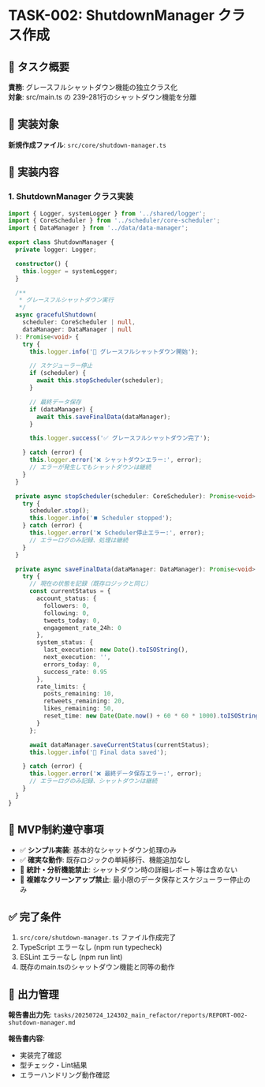 # TASK-002: ShutdownManager クラス作成

## 🎯 タスク概要
**責務**: グレースフルシャットダウン機能の独立クラス化  
**対象**: src/main.ts の 239-281行のシャットダウン機能を分離

## 📂 実装対象  
**新規作成ファイル**: `src/core/shutdown-manager.ts`

## 🔧 実装内容

### 1. ShutdownManager クラス実装
```typescript
import { Logger, systemLogger } from '../shared/logger';
import { CoreScheduler } from '../scheduler/core-scheduler';
import { DataManager } from '../data/data-manager';

export class ShutdownManager {
  private logger: Logger;

  constructor() {
    this.logger = systemLogger;
  }

  /**
   * グレースフルシャットダウン実行
   */
  async gracefulShutdown(
    scheduler: CoreScheduler | null,
    dataManager: DataManager | null
  ): Promise<void> {
    try {
      this.logger.info('🛑 グレースフルシャットダウン開始');

      // スケジューラー停止
      if (scheduler) {
        await this.stopScheduler(scheduler);
      }

      // 最終データ保存
      if (dataManager) {
        await this.saveFinalData(dataManager);
      }

      this.logger.success('✅ グレースフルシャットダウン完了');

    } catch (error) {
      this.logger.error('❌ シャットダウンエラー:', error);
      // エラーが発生してもシャットダウンは継続
    }
  }

  private async stopScheduler(scheduler: CoreScheduler): Promise<void> {
    try {
      scheduler.stop();
      this.logger.info('⏹️ Scheduler stopped');
    } catch (error) {
      this.logger.error('❌ Scheduler停止エラー:', error);
      // エラーログのみ記録、処理は継続
    }
  }

  private async saveFinalData(dataManager: DataManager): Promise<void> {
    try {
      // 現在の状態を記録（既存ロジックと同じ）
      const currentStatus = {
        account_status: {
          followers: 0,
          following: 0,
          tweets_today: 0,
          engagement_rate_24h: 0
        },
        system_status: {
          last_execution: new Date().toISOString(),
          next_execution: '',
          errors_today: 0,
          success_rate: 0.95
        },
        rate_limits: {
          posts_remaining: 10,
          retweets_remaining: 20,
          likes_remaining: 50,
          reset_time: new Date(Date.now() + 60 * 60 * 1000).toISOString()
        }
      };

      await dataManager.saveCurrentStatus(currentStatus);
      this.logger.info('💾 Final data saved');

    } catch (error) {
      this.logger.error('❌ 最終データ保存エラー:', error);
      // エラーログのみ記録、シャットダウンは継続
    }
  }
}
```

## 🚫 MVP制約遵守事項
- ✅ **シンプル実装**: 基本的なシャットダウン処理のみ
- ✅ **確実な動作**: 既存ロジックの単純移行、機能追加なし
- 🚫 **統計・分析機能禁止**: シャットダウン時の詳細レポート等は含めない
- 🚫 **複雑なクリーンアップ禁止**: 最小限のデータ保存とスケジューラー停止のみ

## ✅ 完了条件
1. `src/core/shutdown-manager.ts` ファイル作成完了
2. TypeScript エラーなし (npm run typecheck)
3. ESLint エラーなし (npm run lint)
4. 既存のmain.tsのシャットダウン機能と同等の動作

## 📄 出力管理
**報告書出力先**: `tasks/20250724_124302_main_refactor/reports/REPORT-002-shutdown-manager.md`

**報告書内容**:
- 実装完了確認
- 型チェック・Lint結果
- エラーハンドリング動作確認